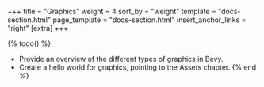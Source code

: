 +++
title = "Graphics"
weight = 4
sort_by = "weight"
template = "docs-section.html"
page_template = "docs-section.html"
insert_anchor_links = "right"
[extra]
+++

{% todo() %}

* Provide an overview of the different types of graphics in Bevy.
* Create a hello world for graphics, pointing to the Assets chapter.
{% end %}
